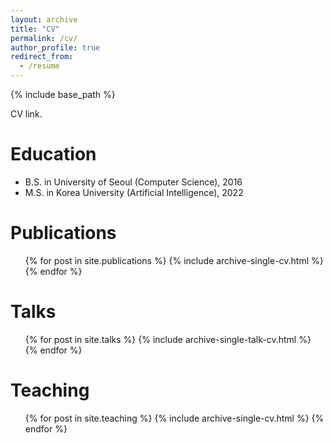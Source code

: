 ```yaml
---
layout: archive
title: "CV"
permalink: /cv/
author_profile: true
redirect_from:
  - /resume
---
```


{% include base_path %}

CV link.

Education
======
* B.S. in University of Seoul (Computer Science), 2016
* M.S. in Korea University (Artificial Intelligence), 2022

Publications
======
  <ul>{% for post in site.publications %}
    {% include archive-single-cv.html %}
  {% endfor %}</ul>
  
Talks
======
  <ul>{% for post in site.talks %}
    {% include archive-single-talk-cv.html %}
  {% endfor %}</ul>
  
Teaching
======
  <ul>{% for post in site.teaching %}
    {% include archive-single-cv.html %}
  {% endfor %}</ul>
  
